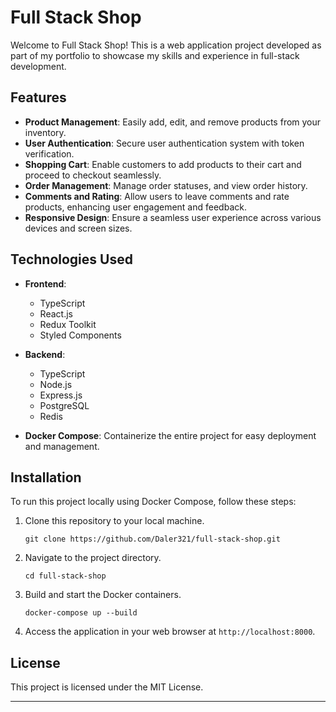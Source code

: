 # Full Stack Shop

Welcome to Full Stack Shop! This is a web application project developed as part of my portfolio to showcase my skills and experience in full-stack development.

## Features

- **Product Management**: Easily add, edit, and remove products from your inventory.
- **User Authentication**: Secure user authentication system with token verification.
- **Shopping Cart**: Enable customers to add products to their cart and proceed to checkout seamlessly.
- **Order Management**: Manage order statuses, and view order history.
- **Comments and Rating**: Allow users to leave comments and rate products, enhancing user engagement and feedback.
- **Responsive Design**: Ensure a seamless user experience across various devices and screen sizes.

## Technologies Used

- **Frontend**:

  - TypeScript
  - React.js
  - Redux Toolkit
  - Styled Components

- **Backend**:

  - TypeScript
  - Node.js
  - Express.js
  - PostgreSQL
  - Redis

- **Docker Compose**: Containerize the entire project for easy deployment and management.

## Installation

To run this project locally using Docker Compose, follow these steps:

1. Clone this repository to your local machine.

   ```
   git clone https://github.com/Daler321/full-stack-shop.git
   ```

2. Navigate to the project directory.

   ```
   cd full-stack-shop
   ```

3. Build and start the Docker containers.

   ```
   docker-compose up --build
   ```

4. Access the application in your web browser at `http://localhost:8000`.

## License

This project is licensed under the MIT License.

---
